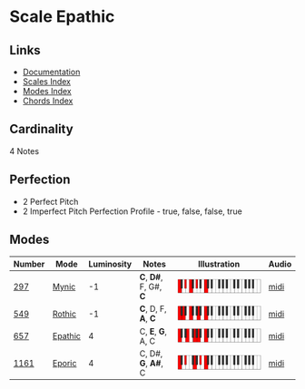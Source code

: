 # Scale Epathic

## Links

- [Documentation](README.md)
- [Scales Index](Scales.md)
- [Modes Index](Modes.md)
- [Chords Index](Chords.md)

## Cardinality

4 Notes

## Perfection

- 2 Perfect Pitch
- 2 Imperfect Pitch
Perfection Profile - true, false, false, true

## Modes

| Number | Mode | Luminosity | Notes | Illustration | Audio |
|--------|------|------------|-------|--------------|-------|
| [297](https://ianring.com/musictheory/scales/297) | [Mynic](ModeMynic.md) | -1 | **C**, **D#**, F, G#, **C** | ![CNaturalMynic](ModeCNaturalMynic.png) | [midi](https://github.com/edipermadi/music/blob/main/docs/ModeCNaturalMynic.mid?raw=true) | 
| [549](https://ianring.com/musictheory/scales/549) | [Rothic](ModeRothic.md) | -1 | **C**, D, F, **A**, **C** | ![CNaturalRothic](ModeCNaturalRothic.png) | [midi](https://github.com/edipermadi/music/blob/main/docs/ModeCNaturalRothic.mid?raw=true) | 
| [657](https://ianring.com/musictheory/scales/657) | [Epathic](ModeEpathic.md) | 4 | C, **E**, **G**, A, C | ![CNaturalEpathic](ModeCNaturalEpathic.png) | [midi](https://github.com/edipermadi/music/blob/main/docs/ModeCNaturalEpathic.mid?raw=true) | 
| [1161](https://ianring.com/musictheory/scales/1161) | [Eporic](ModeEporic.md) | 4 | C, D#, **G**, **A#**, C | ![CNaturalEporic](ModeCNaturalEporic.png) | [midi](https://github.com/edipermadi/music/blob/main/docs/ModeCNaturalEporic.mid?raw=true) | 
